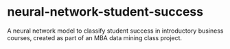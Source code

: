 # neural-network-student-success
A neural network model to classify student success in introductory business courses, created as part of an MBA data mining class project.
